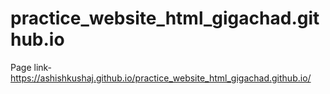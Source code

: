 # practice_website_html_gigachad.github.io


Page link- https://ashishkushaj.github.io/practice_website_html_gigachad.github.io/
